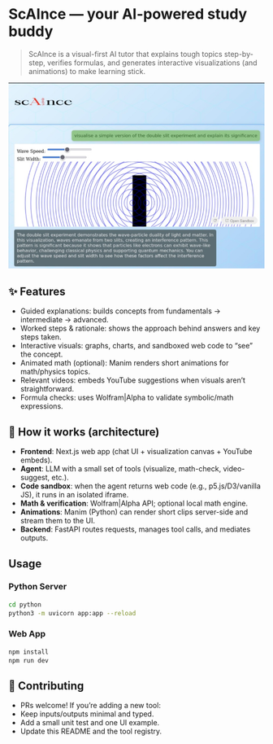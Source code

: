 # ScAInce — your AI-powered study buddy

> ScAInce is a visual-first AI tutor that explains tough topics step-by-step, verifies formulas, and generates interactive visualizations (and animations) to make learning stick.

![ScAInce Demo](docs/example.jpg)

## ✨ Features

- Guided explanations: builds concepts from fundamentals → intermediate → advanced.
- Worked steps & rationale: shows the approach behind answers and key steps taken.
- Interactive visuals: graphs, charts, and sandboxed web code to “see” the concept.
- Animated math (optional): Manim renders short animations for math/physics topics.
- Relevant videos: embeds YouTube suggestions when visuals aren’t straightforward.
- Formula checks: uses Wolfram|Alpha to validate symbolic/math expressions.


## 🧱 How it works (architecture)

- **Frontend**: Next.js web app (chat UI + visualization canvas + YouTube embeds).
- **Agent**: LLM with a small set of tools (visualize, math-check, video-suggest, etc.).
- **Code sandbox**: when the agent returns web code (e.g., p5.js/D3/vanilla JS), it runs in an isolated iframe.
- **Math & verification**: Wolfram|Alpha API; optional local math engine.
- **Animations**: Manim (Python) can render short clips server-side and stream them to the UI.
- **Backend**: FastAPI routes requests, manages tool calls, and mediates outputs.

## Usage

### Python Server

```bash
cd python
python3 -m uvicorn app:app --reload
```

### Web App

```bash
npm install
npm run dev
```

## 🤝 Contributing

- PRs welcome! If you’re adding a new tool:
- Keep inputs/outputs minimal and typed.
- Add a small unit test and one UI example.
- Update this README and the tool registry.
